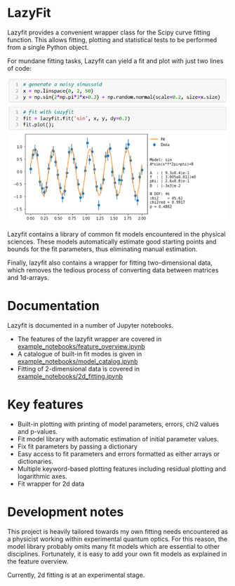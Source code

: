 # LazyFit
Lazyfit provides a convenient wrapper class for the Scipy curve fitting function.
This allows fitting, plotting and statistical tests to be performed from a single Python object.

For mundane fitting tasks, Lazyfit can yield a fit and plot with just two lines of code:

![Alt text](screenshots/Sine_example.PNG?raw=true "Title")

Lazyfit contains a library of common fit models encountered in the physical sciences. 
These models automatically estimate good starting points and bounds for the fit parameters, thus eliminating manual estimation.

Finally, lazyfit also contains a wrapper for fitting two-dimensional data, which removes the tedious process of converting data between matrices and 1d-arrays.

# Documentation
Lazyfit is documented in a number of Jupyter notebooks.
- The features of the lazyfit wrapper are covered in [example_notebooks/feature_overview.ipynb](example_notebooks/feature_overview.ipynb)
- A catalogue of built-in fit modes is given in [example_notebooks/model_catalog.ipynb](example_notebooks/model_catalog.ipynb)
- Fitting of 2-dimensional data is covered in [example_notebooks/2d_fitting.ipynb](example_notebooks/2d_fitting.ipynb)

# Key features
- Built-in plotting with printing of model parameters, errors, chi2 values and p-values.
- Fit model library with automatic estimation of initial parameter values.
- Fix fit parameters by passing a dictionary 
- Easy access to fit parameters and errors formatted as either arrays or dictionaries.
- Multiple keyword-based plotting features including residual plotting and logarithmic axes.
- Fit wrapper for 2d data

# Development notes
This project is heavily tailored towards my own fitting needs encountered as a physicist working within experimental quantum optics.
For this reason, the model library probably omits many fit models which are essential to other disciplines.
Fortunately, it is easy to add your own fit models as explained in the feature overview.

Currently, 2d fitting is at an experimental stage.